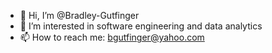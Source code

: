 - 👋 Hi, I’m @Bradley-Gutfinger
- 👀 I’m interested in software engineering and data analytics
- 📫 How to reach me: bgutfinger@yahoo.com

<!---
Bradley-Gutfinger/Bradley-Gutfinger is a ✨ special ✨ repository because its `README.md` (this file) appears on your GitHub profile.
You can click the Preview link to take a look at your changes.
--->
